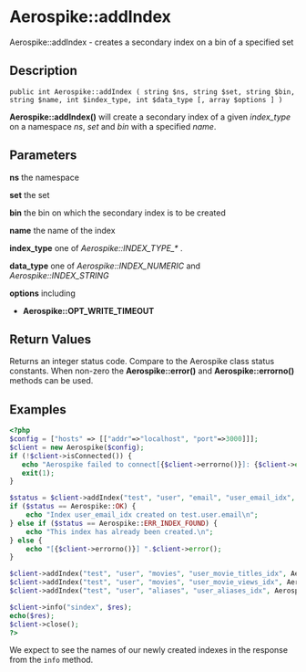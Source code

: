 
# Aerospike::addIndex

Aerospike::addIndex - creates a secondary index on a bin of a specified set

## Description

```
public int Aerospike::addIndex ( string $ns, string $set, string $bin, string $name, int $index_type, int $data_type [, array $options ] )
```

**Aerospike::addIndex()** will create a secondary index of a given *index_type* on
a namespace *ns*, *set* and *bin* with a specified *name*.

## Parameters

**ns** the namespace

**set** the set

**bin** the bin on which the secondary index is to be created

**name** the name of the index

**index_type** one of *Aerospike::INDEX\_TYPE\_\** .

**data_type** one of *Aerospike::INDEX\_NUMERIC* and *Aerospike::INDEX_STRING*

**options** including
- **Aerospike::OPT_WRITE_TIMEOUT**

## Return Values

Returns an integer status code.  Compare to the Aerospike class status
constants.  When non-zero the **Aerospike::error()** and
**Aerospike::errorno()** methods can be used.

## Examples

```php
<?php
$config = ["hosts" => [["addr"=>"localhost", "port"=>3000]]];
$client = new Aerospike($config);
if (!$client->isConnected()) {
   echo "Aerospike failed to connect[{$client->errorno()}]: {$client->error()}\n";
   exit(1);
}

$status = $client->addIndex("test", "user", "email", "user_email_idx", Aerospike::INDEX_TYPE_DEFAULT, Aerospike::INDEX_STRING);
if ($status == Aerospike::OK) {
    echo "Index user_email_idx created on test.user.email\n";
} else if ($status == Aerospike::ERR_INDEX_FOUND) {
    echo "This index has already been created.\n";
} else {
    echo "[{$client->errorno()}] ".$client->error();
}

$client->addIndex("test", "user", "movies", "user_movie_titles_idx", Aerospike::INDEX_TYPE_MAPKEYS, Aerospike::INDEX_STRING);
$client->addIndex("test", "user", "movies", "user_movie_views_idx", Aerospike::INDEX_TYPE_MAPVALUES, Aerospike::INDEX_NUMERIC);
$client->addIndex("test", "user", "aliases", "user_aliases_idx", Aerospike::INDEX_TYPE_LIST, Aerospike::INDEX_STRING);

$client->info("sindex", $res);
echo($res);
$client->close();
?>
```

We expect to see the names of our newly created indexes in the response from the `info` method.
